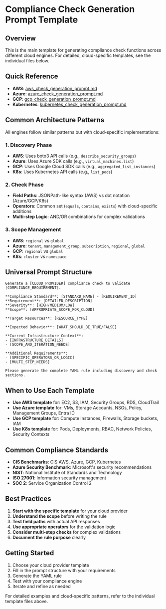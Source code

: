 # Compliance Check Generation Prompt Template

## Overview
This is the main template for generating compliance check functions across different cloud engines. For detailed, cloud-specific templates, see the individual files below.

## Quick Reference
- **AWS**: [aws_check_generation_prompt.md](aws_check_generation_prompt.md)
- **Azure**: [azure_check_generation_prompt.md](azure_check_generation_prompt.md)  
- **GCP**: [gcp_check_generation_prompt.md](gcp_check_generation_prompt.md)
- **Kubernetes**: [kubernetes_check_generation_prompt.md](kubernetes_check_generation_prompt.md)

## Common Architecture Patterns

All engines follow similar patterns but with cloud-specific implementations:

### 1. Discovery Phase
- **AWS**: Uses boto3 API calls (e.g., `describe_security_groups`)
- **Azure**: Uses Azure SDK calls (e.g., `virtual_machines.list`)
- **GCP**: Uses Google Cloud SDK calls (e.g., `aggregated_list_instances`)
- **K8s**: Uses Kubernetes API calls (e.g., `list_pods`)

### 2. Check Phase
- **Field Paths**: JSONPath-like syntax (AWS) vs dot notation (Azure/GCP/K8s)
- **Operators**: Common set (`equals`, `contains`, `exists`) with cloud-specific additions
- **Multi-step Logic**: AND/OR combinations for complex validations

### 3. Scope Management
- **AWS**: `regional` vs `global`
- **Azure**: `tenant`, `management_group`, `subscription`, `regional`, `global`
- **GCP**: `regional` vs `global`
- **K8s**: `cluster` vs `namespace`

## Universal Prompt Structure

```
Generate a [CLOUD_PROVIDER] compliance check to validate [COMPLIANCE_REQUIREMENT].

**Compliance Standard**: [STANDARD_NAME] - [REQUIREMENT_ID]
**Requirement**: [DETAILED_DESCRIPTION]
**Severity**: [HIGH/MEDIUM/LOW]
**Scope**: [APPROPRIATE_SCOPE_FOR_CLOUD]

**Target Resources**: [RESOURCE_TYPE]

**Expected Behavior**: [WHAT_SHOULD_BE_TRUE/FALSE]

**Current Infrastructure Context**:
- [INFRASTRUCTURE_DETAILS]
- [SCOPE_AND_ITERATION_NEEDS]

**Additional Requirements**:
- [SPECIFIC_OPERATORS_OR_LOGIC]
- [MULTI_STEP_NEEDS]

Please generate the complete YAML rule including discovery and check sections.
```

## When to Use Each Template

- **Use AWS template** for: EC2, S3, IAM, Security Groups, RDS, CloudTrail
- **Use Azure template** for: VMs, Storage Accounts, NSGs, Policy, Management Groups, Entra ID
- **Use GCP template** for: Compute instances, Firewalls, Storage buckets, IAM
- **Use K8s template** for: Pods, Deployments, RBAC, Network Policies, Security Contexts

## Common Compliance Standards

- **CIS Benchmarks**: CIS AWS, Azure, GCP, Kubernetes
- **Azure Security Benchmark**: Microsoft's security recommendations
- **NIST**: National Institute of Standards and Technology
- **ISO 27001**: Information security management
- **SOC 2**: Service Organization Control 2

## Best Practices

1. **Start with the specific template** for your cloud provider
2. **Understand the scope** before writing the rule
3. **Test field paths** with actual API responses
4. **Use appropriate operators** for the validation logic
5. **Consider multi-step checks** for complex validations
6. **Document the rule purpose** clearly

## Getting Started

1. Choose your cloud provider template
2. Fill in the prompt structure with your requirements
3. Generate the YAML rule
4. Test with your compliance engine
5. Iterate and refine as needed

For detailed examples and cloud-specific patterns, refer to the individual template files above.
